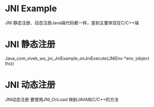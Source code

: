 # JNI Example
JNI 静态注册、动态注册Java端代码都一样，差别主要体现在C/C++端
# JNI 静态注册
Java_com_vivek_wo_jni_JniExample_onJniExecute(JNIEnv *env, jobject thiz)

# JNI 动态注册
JNI动态注册 要使用JNI_OnLoad 映射JAVA和C/C++的方法
